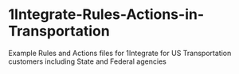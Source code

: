 # 1Integrate-Rules-Actions-in-Transportation
Example Rules and Actions files for 1Integrate for US Transportation customers including State and Federal agencies
